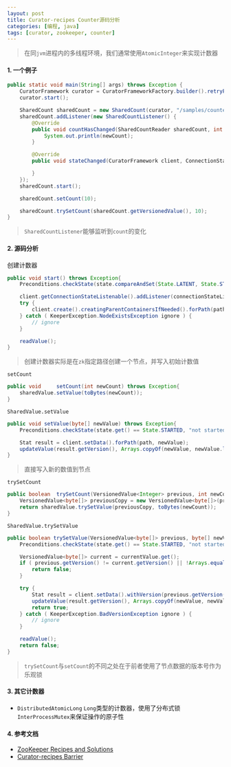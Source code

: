 ```yaml
---
layout: post
title: Curator-recipes Counter源码分析
categories: [编程, java]
tags: [curator, zookeeper, counter]
---
```


> 在同`jvm`进程内的多线程环境，我们通常使用`AtomicInteger`来实现计数器

#### 1. 一个例子

```java
public static void main(String[] args) throws Exception {
    CuratorFramework curator = CuratorFrameworkFactory.builder().retryPolicy(new RetryUntilElapsed(1000, 6000)).connectString("127.0.0.1:2181").build();
    curator.start();

    SharedCount sharedCount = new SharedCount(curator, "/samples/counters", 0);
    sharedCount.addListener(new SharedCountListener() {
        @Override
        public void countHasChanged(SharedCountReader sharedCount, int newCount) throws Exception {
            System.out.println(newCount);
        }

        @Override
        public void stateChanged(CuratorFramework client, ConnectionState newState) {

        }
    });
    sharedCount.start();

    sharedCount.setCount(10);

    sharedCount.trySetCount(sharedCount.getVersionedValue(), 10);
}
```
> `SharedCountListener`能够监听到`count`的变化   

#### 2. 源码分析
创建计数器
```java
public void start() throws Exception{
    Preconditions.checkState(state.compareAndSet(State.LATENT, State.STARTED), "Cannot be started more than once");

    client.getConnectionStateListenable().addListener(connectionStateListener);
    try {
        client.create().creatingParentContainersIfNeeded().forPath(path, seedValue);
    } catch ( KeeperException.NodeExistsException ignore ) {
        // ignore
    }

    readValue();
}
```

> 创建计数器实际是在`zk`指定路径创建一个节点，并写入初始计数值

`setCount`
```java
public void     setCount(int newCount) throws Exception{
    sharedValue.setValue(toBytes(newCount));
}
```

`SharedValue.setValue`
```java
public void setValue(byte[] newValue) throws Exception{
    Preconditions.checkState(state.get() == State.STARTED, "not started");

    Stat result = client.setData().forPath(path, newValue);
    updateValue(result.getVersion(), Arrays.copyOf(newValue, newValue.length));
}
```

> 直接写入新的数值到节点

`trySetCount`
```java
public boolean  trySetCount(VersionedValue<Integer> previous, int newCount) throws Exception{
    VersionedValue<byte[]> previousCopy = new VersionedValue<byte[]>(previous.getVersion(), toBytes(previous.getValue()));
    return sharedValue.trySetValue(previousCopy, toBytes(newCount));
}
```
`SharedValue.trySetValue`
```java
public boolean trySetValue(VersionedValue<byte[]> previous, byte[] newValue) throws Exception {
    Preconditions.checkState(state.get() == State.STARTED, "not started");

    VersionedValue<byte[]> current = currentValue.get();
    if ( previous.getVersion() != current.getVersion() || !Arrays.equals(previous.getValue(), current.getValue()) ) {
        return false;
    }

    try {
        Stat result = client.setData().withVersion(previous.getVersion()).forPath(path, newValue);
        updateValue(result.getVersion(), Arrays.copyOf(newValue, newValue.length));
        return true;
    } catch ( KeeperException.BadVersionException ignore ) {
        // ignore
    }

    readValue();
    return false;
}
```

> `trySetCount`与`setCount`的不同之处在于前者使用了节点数据的版本号作为乐观锁

#### 3. 其它计数器

* `DistributedAtomicLong` `Long`类型的计数器，使用了分布式锁`InterProcessMutex`来保证操作的原子性

#### 4. 参考文档

* [ZooKeeper Recipes and Solutions](http://zookeeper.apache.org/doc/r3.4.8/recipes.html)
* [Curator-recipes Barrier](http://curator.apache.org/curator-recipes/barrier.html)